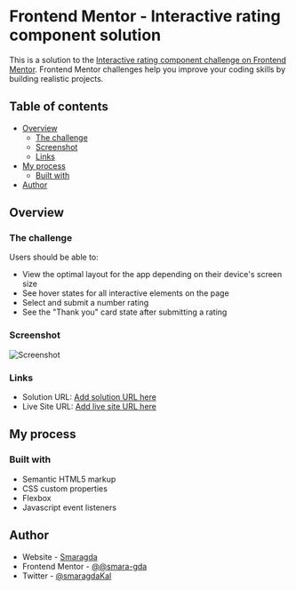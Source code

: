 # Frontend Mentor - Interactive rating component solution

This is a solution to the
[Interactive rating component challenge on Frontend Mentor](https://www.frontendmentor.io/challenges/interactive-rating-component-koxpeBUmI).
Frontend Mentor challenges help you improve your coding skills by building
realistic projects.

## Table of contents

- [Overview](#overview)
  - [The challenge](#the-challenge)
  - [Screenshot](#screenshot)
  - [Links](#links)
- [My process](#my-process)
  - [Built with](#built-with)
- [Author](#author)

## Overview

### The challenge

Users should be able to:

- View the optimal layout for the app depending on their device's screen size
- See hover states for all interactive elements on the page
- Select and submit a number rating
- See the "Thank you" card state after submitting a rating

### Screenshot

![Screenshot](images/Screenshot%202022-10-31%20at%2022.37.43.png/screenshot.jpg)

### Links

- Solution URL:
  [Add solution URL here](https://www.frontendmentor.io/challenges/interactive-rating-component-koxpeBUmI/hub/interactive-rating-component-58t_veoj8r)
- Live Site URL:
  [Add live site URL here](https://interactive-rate-component-smaragda.netlify.app/)

## My process

### Built with

- Semantic HTML5 markup
- CSS custom properties
- Flexbox
- Javascript event listeners

## Author

- Website - [Smaragda](https://www.your-site.com)
- Frontend Mentor -
  [@@smara-gda](https://www.frontendmentor.io/profile/@smara-gda)
- Twitter - [@smaragdaKal](https://www.twitter.com/smaragdaKal)
